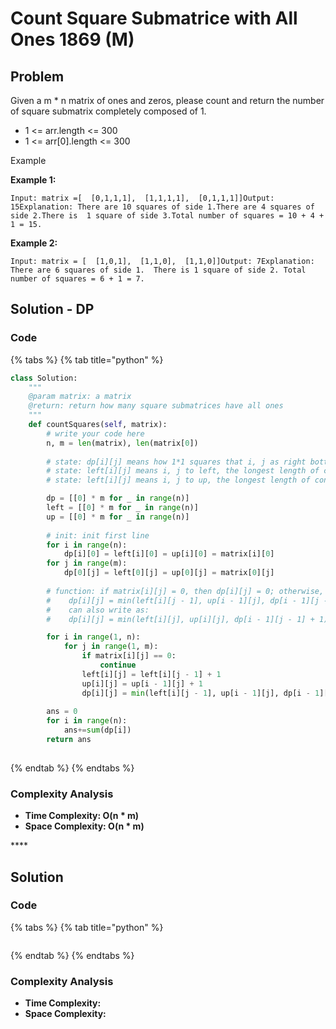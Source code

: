 # Count Square Submatrice with All Ones 1869 \(M\)

## Problem

Given a m \* n matrix of ones and zeros, please count and return the number of square submatrix completely composed of 1.

* 1 &lt;= arr.length &lt;= 300
* 1 &lt;= arr\[0\].length &lt;= 300

Example

**Example 1:**

```text
Input: matrix =[  [0,1,1,1],  [1,1,1,1],  [0,1,1,1]]Output: 15Explanation: There are 10 squares of side 1.There are 4 squares of side 2.There is  1 square of side 3.Total number of squares = 10 + 4 + 1 = 15.
```

**Example 2:**

```text
Input: matrix = [  [1,0,1],  [1,1,0],  [1,1,0]]Output: 7Explanation: There are 6 squares of side 1.  There is 1 square of side 2. Total number of squares = 6 + 1 = 7.
```

## Solution - DP

### Code

{% tabs %}
{% tab title="python" %}
```python
class Solution:
    """
    @param matrix: a matrix
    @return: return how many square submatrices have all ones
    """
    def countSquares(self, matrix):
        # write your code here
        n, m = len(matrix), len(matrix[0])
        
        # state: dp[i][j] means how 1*1 squares that i, j as right bottom square
        # state: left[i][j] means i, j to left, the longest length of consecutive 1
        # state: left[i][j] means i, j to up, the longest length of consecutive 1

        dp = [[0] * m for _ in range(n)]
        left = [[0] * m for _ in range(n)]
        up = [[0] * m for _ in range(n)]
        
        # init: init first line
        for i in range(n):
            dp[i][0] = left[i][0] = up[i][0] = matrix[i][0]
        for j in range(m):
            dp[0][j] = left[0][j] = up[0][j] = matrix[0][j]
        
        # function: if matrix[i][j] = 0, then dp[i][j] = 0; otherwise, 
        #    dp[i][j] = min(left[i][j - 1], up[i - 1][j], dp[i - 1][j - 1]) + 1
        #    can also write as:
        #    dp[i][j] = min(left[i][j], up[i][j], dp[i - 1][j - 1] + 1)

        for i in range(1, n):
            for j in range(1, m):
                if matrix[i][j] == 0:
                    continue
                left[i][j] = left[i][j - 1] + 1
                up[i][j] = up[i - 1][j] + 1
                dp[i][j] = min(left[i][j - 1], up[i - 1][j], dp[i - 1][j - 1]) + 1
        
        ans = 0
        for i in range(n):
            ans+=sum(dp[i])
        return ans
        
```
{% endtab %}
{% endtabs %}

### Complexity Analysis

* **Time Complexity: O\(n \* m\)**
* **Space Complexity: O\(n \* m\)**

\*\*\*\*

## Solution 

### Code

{% tabs %}
{% tab title="python" %}
```python

```
{% endtab %}
{% endtabs %}

### Complexity Analysis

* **Time Complexity:**
* **Space Complexity:**

